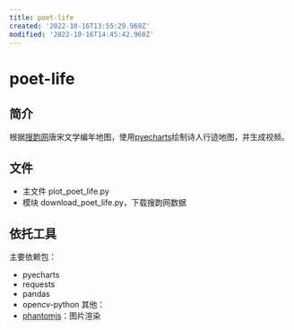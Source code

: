 ```yaml
---
title: poet-life
created: '2022-10-16T13:55:29.969Z'
modified: '2022-10-16T14:45:42.960Z'
---
```


# poet-life
## 简介
根据[搜韵网](https://sou-yun.cn/PoemGeo.aspx)唐宋文学编年地图，使用[pyecharts](https://pyecharts.org/#/)绘制诗人行迹地图，并生成视频。
## 文件
* 主文件 plot_poet_life.py
* 模块 download_poet_life.py，下载搜韵网数据
## 依托工具
主要依赖包：
* pyecharts
* requests
* pandas
* opencv-python
其他：
* [phantomjs](https://phantomjs.org/download.html)：图片渲染

